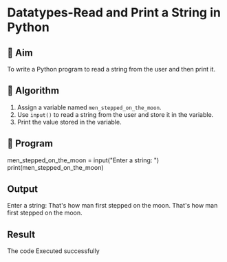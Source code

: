 # Datatypes-Read and Print a String in Python

## 🎯 Aim
To write a Python program to read a string from the user and then print it.

## 🧠 Algorithm
1. Assign a variable named `men_stepped_on_the_moon`.
2. Use `input()` to read a string from the user and store it in the variable.
3. Print the value stored in the variable.

## 🧾 Program
men_stepped_on_the_moon = input("Enter a string: ")
print(men_stepped_on_the_moon)
## Output
Enter a string: That's how man first stepped on the moon.
That's how man first stepped on the moon.

## Result
The code Executed successfully
